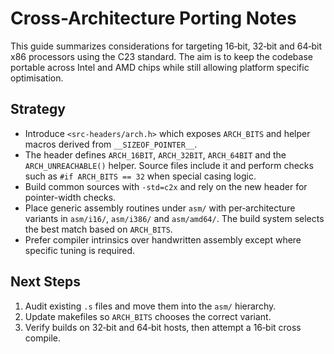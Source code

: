 # Cross-Architecture Porting Notes

This guide summarizes considerations for targeting 16‑bit, 32‑bit and
64‑bit x86 processors using the C23 standard.  The aim is to keep the
codebase portable across Intel and AMD chips while still allowing
platform specific optimisation.

## Strategy

- Introduce `<src-headers/arch.h>` which exposes `ARCH_BITS` and helper
  macros derived from `__SIZEOF_POINTER__`.
- The header defines `ARCH_16BIT`, `ARCH_32BIT`, `ARCH_64BIT` and the
  `ARCH_UNREACHABLE()` helper. Source files include it and perform checks
  such as `#if ARCH_BITS == 32` when special casing logic.
- Build common sources with `-std=c2x` and rely on the new header for
  pointer-width checks.
- Place generic assembly routines under `asm/` with per‑architecture
  variants in `asm/i16/`, `asm/i386/` and `asm/amd64/`. The build system
  selects the best match based on `ARCH_BITS`.
- Prefer compiler intrinsics over handwritten assembly except where
  specific tuning is required.

## Next Steps

1. Audit existing `.s` files and move them into the `asm/` hierarchy.
2. Update makefiles so `ARCH_BITS` chooses the correct variant.
3. Verify builds on 32‑bit and 64‑bit hosts, then attempt a 16‑bit
   cross compile.
